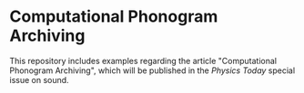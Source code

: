# Computational Phonogram Archiving
This repository includes examples regarding the article "Computational Phonogram Archiving", which will be published in the *Physics Today* special issue on sound.
